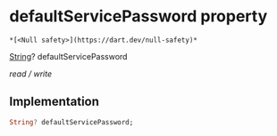 


# defaultServicePassword property




    *[<Null safety>](https://dart.dev/null-safety)*


[String](https://api.flutter.dev/flutter/dart-core/String-class.html)? defaultServicePassword
  
_read / write_






## Implementation

```dart
String? defaultServicePassword;


```







